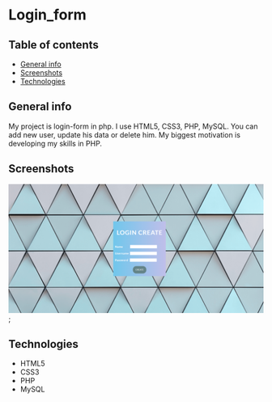 # Login_form

## Table of contents
* [General info](#general-info)
* [Screenshots](#screenshots)
* [Technologies](#technologies)



## General info
My project is login-form in php. I use HTML5, CSS3, PHP, MySQL. You can add new user, update his data or delete him. My biggest motivation is developing my skills in PHP. 


## Screenshots
![Example screenshot](./screenshoots/image1.png);

## Technologies
* HTML5
* CSS3 
* PHP
* MySQL
